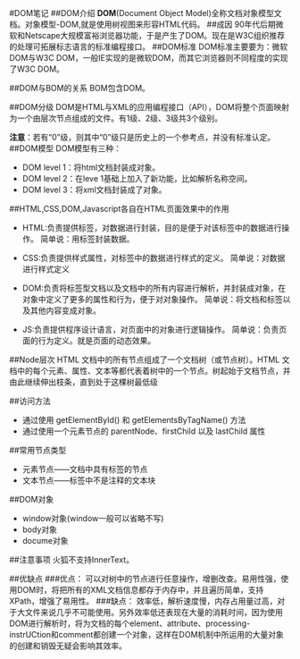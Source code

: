 #DOM笔记
##DOM介绍
**DOM**(Document Object Model)全称文档对象模型文档。对象模型-DOM,就是使用树视图来形容HTML代码。
##成因
90年代后期微软和Netscape大规模富裕浏览器功能，于是产生了DOM。现在是W3C组织推荐的处理可拓展标志语言的标准编程接口。
##DOM标准
DOM标准主要要为：微软DOM与W3C DOM，一般IE实现的是微软DOM，而其它浏览器则不同程度的实现了W3C DOM。

##DOM与BOM的关系
BOM包含DOM。

##DOM分级
DOM是HTML与XML的应用编程接口（API），DOM将整个页面映射为一个由层次节点组成的文件。有1级、2级、3级共3个级别。

**注意**：若有“0”级，则其中“0”级只是历史上的一个参考点，并没有标准认定。
##DOM模型
DOM模型有三种：

* DOM level 1：将html文档封装成对象。
* DOM level 2：在leve 1基础上加入了新功能，比如解析名称空间。
* DOM level 3：将xml文档封装成了对象。

##HTML,CSS,DOM,Javascript各自在HTML页面效果中的作用
* HTML:负责提供标签，对数据进行封装，目的是便于对该标签中的数据进行操作。
    简单说：用标签封装数据。
    
* CSS:负责提供样式属性，对标签中的数据进行样式的定义。
    简单说：对数据进行样式定义
    
* DOM:负责将标签型文档以及文档中的所有内容进行解析，并封装成对象，在对象中定义了更多的属性和行为，便于对对象操作。
    简单说：将文档和标签以及其他内容变成对象。
    
* JS:负责提供程序设计语言，对页面中的对象进行逻辑操作。
    简单说：负责页面的行为定义。就是页面的动态效果。

##Node层次
HTML 文档中的所有节点组成了一个文档树（或节点树）。HTML 文档中的每个元素、属性、文本等都代表着树中的一个节点。树起始于文档节点，并由此继续伸出枝条，直到处于这棵树最低级
  
##访问方法
* 通过使用 getElementById() 和 getElementsByTagName() 方法
* 通过使用一个元素节点的 parentNode、firstChild 以及 lastChild 属性

##常用节点类型
* 元素节点——文档中具有标签的节点
* 文本节点——标签中不是注释的文本块

##DOM对象
* window对象(window一般可以省略不写)
* body对象
* docume对象

##注意事项
 火狐不支持InnerText。

##优缺点
###优点：
可以对树中的节点进行任意操作，增删改查。易用性强，使用DOM时，将把所有的XML文档信息都存于内存中，并且遍历简单，支持XPath，增强了易用性。
###缺点：
效率低，解析速度慢，内存占用量过高，对于大文件来说几乎不可能使用。另外效率低还表现在大量的消耗时间，因为使用DOM进行解析时，将为文档的每个element、attribute、processing-instrUCtion和comment都创建一个对象，这样在DOM机制中所运用的大量对象的创建和销毁无疑会影响其效率。
